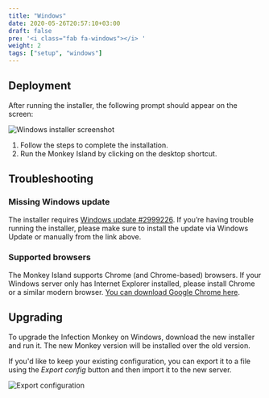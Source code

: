 ```yaml
---
title: "Windows"
date: 2020-05-26T20:57:10+03:00
draft: false
pre: '<i class="fab fa-windows"></i> '
weight: 2
tags: ["setup", "windows"] 
---
```


## Deployment

After running the installer, the following prompt should appear on the screen:

![Windows installer screenshot](../../images/setup/windows/installer-screenshot-1.png "Windows installer screenshot")

1. Follow the steps to complete the installation.
1. Run the Monkey Island by clicking on the desktop shortcut.

## Troubleshooting

### Missing Windows update

The installer requires [Windows update #2999226](https://support.microsoft.com/en-us/help/2999226/update-for-universal-c-runtime-in-windows). If you’re having trouble running the installer, please make sure to install the update via Windows Update or manually from the link above.

### Supported browsers

The Monkey Island supports Chrome (and Chrome-based) browsers. If your Windows server only has Internet Explorer installed, please install Chrome or a similar modern browser. [You can download Google Chrome here](https://www.google.com/chrome/).

## Upgrading

To upgrade the Infection Monkey on Windows, download the new installer and run it. The new Monkey version will be installed over the old version.

If you'd like to keep your existing configuration, you can export it to a file using the *Export config* button and then import it to the new server.

![Export configuration](../../images/setup/export-configuration.png "Export configuration")
